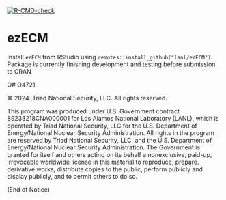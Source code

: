 
<!-- README.md is generated from README.Rmd. Please edit that file -->
<!-- badges: start -->

[![R-CMD-check](https://github.com/lanl/ezECM/actions/workflows/R-CMD-check.yaml/badge.svg)](https://github.com/lanl/ezECM/actions/workflows/R-CMD-check.yaml)
<!-- badges: end -->

# ezECM

Install `ezECM` from RStudio using
`remotes::install_github("lanl/ezECM")`. Package is currently finishing
development and testing before submission to CRAN

O# O4721

© 2024. Triad National Security, LLC. All rights reserved.

This program was produced under U.S. Government contract
89233218CNA000001 for Los Alamos National Laboratory (LANL), which is
operated by Triad National Security, LLC for the U.S. Department of
Energy/National Nuclear Security Administration. All rights in the
program are reserved by Triad National Security, LLC, and the U.S.
Department of Energy/National Nuclear Security Administration. The
Government is granted for itself and others acting on its behalf a
nonexclusive, paid-up, irrevocable worldwide license in this material to
reproduce, prepare. derivative works, distribute copies to the public,
perform publicly and display publicly, and to permit others to do so.

(End of Notice)

